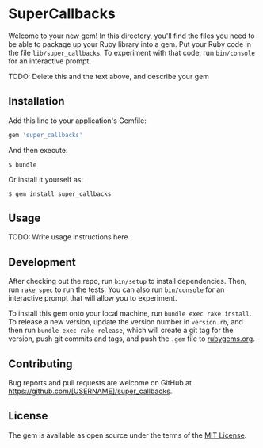 # SuperCallbacks

Welcome to your new gem! In this directory, you'll find the files you need to be able to package up your Ruby library into a gem. Put your Ruby code in the file `lib/super_callbacks`. To experiment with that code, run `bin/console` for an interactive prompt.

TODO: Delete this and the text above, and describe your gem

## Installation

Add this line to your application's Gemfile:

```ruby
gem 'super_callbacks'
```

And then execute:

    $ bundle

Or install it yourself as:

    $ gem install super_callbacks

## Usage

TODO: Write usage instructions here

## Development

After checking out the repo, run `bin/setup` to install dependencies. Then, run `rake spec` to run the tests. You can also run `bin/console` for an interactive prompt that will allow you to experiment.

To install this gem onto your local machine, run `bundle exec rake install`. To release a new version, update the version number in `version.rb`, and then run `bundle exec rake release`, which will create a git tag for the version, push git commits and tags, and push the `.gem` file to [rubygems.org](https://rubygems.org).

## Contributing

Bug reports and pull requests are welcome on GitHub at https://github.com/[USERNAME]/super_callbacks.

## License

The gem is available as open source under the terms of the [MIT License](https://opensource.org/licenses/MIT).
